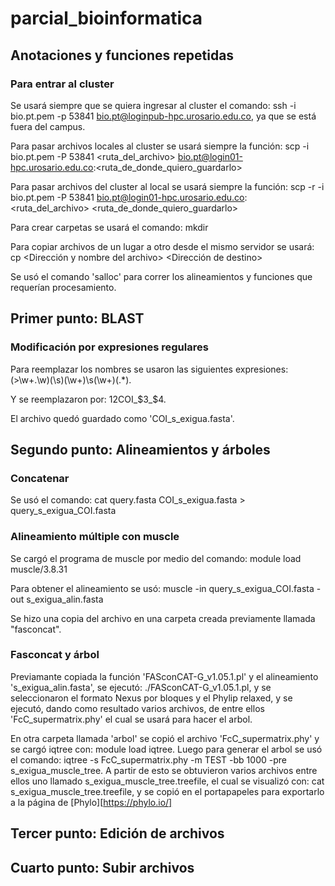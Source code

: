 # parcial_bioinformatica

## Anotaciones y funciones repetidas
### Para entrar al cluster
  Se usará siempre que se quiera ingresar al cluster el comando: ssh -i bio.pt.pem -p 53841 bio.pt@loginpub-hpc.urosario.edu.co, ya que se está fuera del campus.
  
  Para pasar archivos locales al cluster se usará siempre la función: scp -i bio.pt.pem -P 53841 <ruta_del_archivo> bio.pt@login01-hpc.urosario.edu.co:<ruta_de_donde_quiero_guardarlo>
  
  Para pasar archivos del cluster al local se usará siempre la función: scp -r -i bio.pt.pem -P 53841 bio.pt@login01-hpc.urosario.edu.co:<ruta_del_archivo> <ruta_de_donde_quiero_guardarlo>
  
  Para crear carpetas se usará el comando: mkdir <Nombre de la carpeta>
  
  Para copiar archivos de un lugar a otro desde el mismo servidor se usará: cp <Dirección y nombre del archivo> <Dirección de destino>
  
  Se usó el comando 'salloc' para correr los alineamientos y funciones que requerían procesamiento.

## Primer punto: BLAST
### Modificación por expresiones regulares
  Para reemplazar los nombres se usaron las siguientes expresiones: (\>\w+\.\w)(\s)(\w+)\s(\w+)(.*).
  
  Y se reemplazaron por: $1$2COI_$3_$4.
  
  El archivo quedó guardado como 'COI_s_exigua.fasta'.

## Segundo punto: Alineamientos y árboles
### Concatenar
   Se usó el comando: cat query.fasta COI_s_exigua.fasta > query_s_exigua_COI.fasta
### Alineamiento múltiple con muscle
   Se cargó el programa de muscle por medio del comando: module load muscle/3.8.31
   
   Para obtener el alineamiento se usó: muscle -in query_s_exigua_COI.fasta -out s_exigua_alin.fasta
  
  Se hizo una copia del archivo en una carpeta creada previamente llamada "fasconcat".
### Fasconcat y árbol
  Previamante copiada la función 'FASconCAT-G_v1.05.1.pl' y el alineamiento 's_exigua_alin.fasta', se ejecutó: 
   ./FASconCAT-G_v1.05.1.pl, y se seleccionaron el formato Nexus por bloques y el Phylip relaxed, y se ejecutó,
  dando como resultado varios archivos, de entre ellos 'FcC_supermatrix.phy' el cual se usará para hacer el arbol.
  
  En otra carpeta llamada 'arbol' se copió el archivo 'FcC_supermatrix.phy' y se cargó iqtree con: module load       iqtree. Luego para generar el arbol se usó el comando: iqtree -s FcC_supermatrix.phy -m TEST -bb 1000 -pre 
  s_exigua_muscle_tree. A partir de esto se obtuvieron varios archivos entre ellos uno llamado s_exigua_muscle_tree.treefile, el cual se visualizó con: cat s_exigua_muscle_tree.treefile, y se copió en el portapapeles para exportarlo a la página de [Phylo][https://phylo.io/]
   

## Tercer punto: Edición de archivos

## Cuarto punto: Subir archivos
